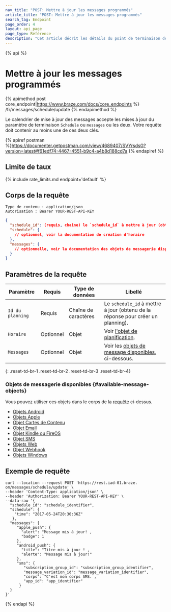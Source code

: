 ```yaml
---
nav_title: "POST: Mettre à jour les messages programmés"
article_title: "POST: Mettre à jour les messages programmés"
search_tag: Endpoint
page_order: 4
layout: api_page
page_type: Référence
description: "Cet article décrit les détails du point de terminaison de mise à jour des messages planifiés Braze."
---
```


{% api %}
# Mettre à jour les messages programmés
{% apimethod post core_endpoint|https://www.braze.com/docs/core_endpoints %}
/fr/messages/schedule/update
{% endapimethod %}

Le calendrier de mise à jour des messages accepte les mises à jour du paramètre de terminaison `Schedule` ou `messages` ou les deux. Votre requête doit contenir au moins une de ces deux clés.

{% apiref postman %}https://documenter.getpostman.com/view/4689407/SVYrsdsG?version=latest#f61edf74-4467-4551-b9c4-a4b8d188cd7a {% endapiref %}

## Limite de taux

{% include rate_limits.md endpoint='default' %}

## Corps de la requête

```
Type de contenu : application/json
Autorisation : Bearer YOUR-REST-API-KEY
```

```json
{
  "schedule_id": (requis, chaîne) le `schedule_id` à mettre à jour (obtenu à partir de la réponse pour créer le planning),
  "schedule": {
    // optionnel, voir la documentation de création d'horaire
  },
  "messages": {
    // optionnelle, voir la documentation des objets de messagerie disponibles
  }
}
```
## Paramètres de la requête

| Paramètre        | Requis    | Type de données      | Libellé                                                                                 |
| ---------------- | --------- | -------------------- | --------------------------------------------------------------------------------------- |
| `Id du planning` | Requis    | Chaîne de caractères | Le `schedule_id` à mettre à jour (obtenu de la réponse pour créer un planning).         |
| `Horaire`        | Optionnel | Objet                | Voir [l'objet de planification]({{site.baseurl}}/api/objects_filters/schedule_object/). |
| `Messages`       | Optionnel | Objet                | Voir les [objets de message disponibles](#available-message-objects), ci-dessous.       |
{: .reset-td-br-1 .reset-td-br-2 .reset-td-br-3  .reset-td-br-4}


### Objets de messagerie disponibles {#available-message-objects}
Vous pouvez utiliser ces objets dans le corps de la [requête](#request-body) ci-dessus.

- [Objets Android]({{site.baseurl}}/api/objects_filters/android_objects/)
- [Objets Apple]({{site.baseurl}}/api/objects_filters/apple_objects/)
- [Objet Cartes de Contenu]({{site.baseurl}}/api/objects_filters/content_cards_object/)
- [Objet Email]({{site.baseurl}}/api/objects_filters/email_object/)
- [Objet Kindle ou FireOS]({{site.baseurl}}/api/objects_filters/kindle_and_fireos_object/)
- [Objet SMS]({{site.baseurl}}/api/objects_filters/sms_object/)
- [Objets Web]({{site.baseurl}}/api/objects_filters/web_objects/)
- [Objet Webhook]({{site.baseurl}}/api/objects_filters/webhook_object/)
- [Objets Windows]({{site.baseurl}}/api/objects_filters/windows_object/)

## Exemple de requête
```
curl --location --request POST 'https://rest.iad-01.braze. om/messages/schedule/update' \
--header 'Content-Type: application/json' \
--header 'Authorization: Bearer YOUR-REST-API-KEY' \
--data-raw '{
  "schedule_id": "schedule_identifier",
  "schedule": {
    "time": "2017-05-24T20:30:36Z"
   },
  "messages": {
     "apple_push": {
       "alert": "Message mis à jour! ,
       "badge": 1
     },
     "android_push": {
       "title": "Titre mis à jour ! ,
       "alerte": "Message mis à jour!"
     },
     "sms": {  
        "subscription_group_id": "subscription_group_identifier",
        "message_variation_id": "message_variation_identifier",
        "corps": "C'est mon corps SMS. ,
        "app_id": "app_identifier"
      }
  }
}'
```

{% endapi %}

